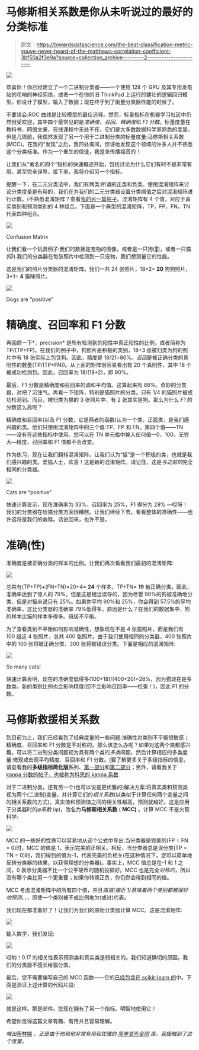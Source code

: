 # 马修斯相关系数是你从未听说过的最好的分类标准

> 原文：<https://towardsdatascience.com/the-best-classification-metric-youve-never-heard-of-the-matthews-correlation-coefficient-3bf50a2f3e9a?source=collection_archive---------2----------------------->

![](img/c4e47b5683ce90240fc3144b1e90c4e1.png)

恭喜你！你已经建立了一个二进制分类器——一个使用 128 个 GPU 及其专用发电站的花哨的神经网络，或者一个在你的旧 ThinkPad 上运行的健壮的逻辑回归模型。你设计了模型，输入了数据；现在终于到了衡量分类器性能的时候了。

不要误会:ROC 曲线是比较模型的最佳选择。然而，标量指标在机器学习社区中仍然很受欢迎，其中四个最常见的是*准确度*、*召回*、*精确度*和 *F1 分数*。标量度量在教科书、网络文章、在线课程中无处不在，它们是大多数数据科学家熟悉的度量。但是几周前，我偶然发现了另一个用于二进制分类的标量度量:马修斯相关系数(MCC)。在我的“发现”之后，我四处询问，惊讶地发现这个领域的许多人并不熟悉这个分类标准。作为一个重生的信徒，我是来传播福音的！

让我们从“著名的四个”指标的快速概述开始，包括讨论为什么它们有时不是非常有用，甚至完全误导。接下来，我将介绍另一个指标。

提醒一下，在二元分类法中，我们有两类:所谓的正类和负类。使用混淆矩阵来讨论分类度量是有用的，我们在为我们的二元分类器设置分类阈值之后对混淆矩阵进行计数。(不熟悉混淆矩阵？查看[我的另一篇帖子](/multi-class-metrics-made-simple-part-i-precision-and-recall-9250280bddc2)。混淆矩阵有 4 个值，对应于真实类别和预测类别的 4 种组合。下面是一个典型的混淆矩阵，TP，FP，FN，TN 代表四种组合。

![](img/c9ccafb363800d56df6c1a23deadcbf7.png)

Confusion Matrix

让我们看一个玩具例子:我们的数据是宠物的图像，或者是一只狗(🐶)，或者一只猫(🐱).我们的分类器在每张照片中检测到一只宠物，我们想测量它的性能。

这是我们的照片分类器的混淆矩阵。我们一共 24 张照片，18+2= **20** 狗狗照片，3+1= **4** 猫咪照片。

![](img/534fbcceac853387e9b1430c49c338d7.png)

Dogs are “positive”

# 精确度、召回率和 F1 分数

再回顾一下*，precision* 是所有检测到的阳性中真正阳性的比例，或者简称为 TP/(TP+FP)。在我们的例子中，狗照片是积极的类别，18+3 张被归类为狗的照片中有 18 张实际上包含狗。因此，精度是 18/21=86%。*召回*是被正确分类的真阳性的数量(TP/(TP+FN))。从上面的矩阵很容易看出有 20 个真阳性，其中 18 个被成功检测到。因此，召回率为 18/(18+2)，即 90%。

最后，F1 分数是精确度和召回率的调和平均值。这算起来有 88%。奇妙的分类器，对吧？沉住气。再看一下矩阵，特别是猫照片的分类。只有 1/4 的猫照片被成功检测到。而且，被归类为猫的 3 张照片中，有 2 张其实是狗。那么为什么 F1 的分数这么高呢？

精确度和召回率(以及 F1 分数，它是两者的函数)认为一个类，正面类，是我们感兴趣的类。他们只使用混淆矩阵中的三个值:TP、FP 和 FN。第四个值——TN——没有在这些指标中使用。您可以在 TN 单元格中输入任何值—0、100、无穷大—精度、召回率和 F1 值都不会改变。

作为练习，现在让我们翻转混淆矩阵。让我们认为“猫”是一个积极的类，也就是我们感兴趣的类。爱猫人士，欢喜！这是新的混淆矩阵。请记住，这是*与之前的*完全相同的分类器。

![](img/09d7c708bddc6893b05401662f4a3292.png)

Cats are “positive”

快速计算显示，现在准确率为 33%，召回率为 25%，F1 得分为 29% —哎呀！我们的分类器在给猫分类方面很糟糕。让我们继续下去，看看整体的准确性——也许这将是我们的救赎。话说回来，也许不是。

# 准确(性)

准确度是被正确分类的样本的比例。让我们再次看看我们最初的混淆矩阵:

![](img/534fbcceac853387e9b1430c49c338d7.png)

总共有(TP+FP)+(FN+TN)=20+4= **24** 个样本，TP+TN= **19** 被正确分类。因此，准确率达到了惊人的 79%。但是这是相当误导的，因为尽管 90%的狗被准确地分类，但是对猫来说只有 25%。如果你平均 90%和 25%，你会得到 57.5%的平均准确率，这比分类器的准确率 79%低得多。原因是什么？在我们的数据集中，狗的样本比猫的样本多得多。班级不平衡。

为了查看类别不平衡如何影响准确性，想象现在不是 4 张猫照片，而是我们有 100 组这 4 张照片，总共 400 张照片。由于我们使用相同的分类器，400 张照片中的 100 张将被正确分类，300 张将被错误分类。下面是相应的混淆矩阵:

![](img/5ff7d6c0133c58b15d093d7082b1512d.png)

So many cats!

快速计算表明，现在的准确度低得多(100+18)/(400+20)=28%，因为猫现在是多数类。新的类别比例也会影响精度(但不会影响召回率——检查！)，因此 F1 的分数。

# 马修斯救援相关系数

到目前为止，我们已经看到了经典度量的一些问题:准确性对类别不平衡很敏感；精确度、召回率和 F1 分数是不对称的。那么该怎么办呢？如果对这两个类都感兴趣，可以将二进制分类问题视为具有两个类的*多类*问题，然后计算相应的多类度量:微观或宏观平均精度、召回率和 F1 分数。(要了解更多关于多级指标的信息，请查看我的**多级指标简化版**系列、[第一部分](/multi-class-metrics-made-simple-part-i-precision-and-recall-9250280bddc2)和[第二部分](/multi-class-metrics-made-simple-part-ii-the-f1-score-ebe8b2c2ca1)；另外，请看我关于 [kappa 分数的帖子，也被称为科恩的 kappa 系数](/multi-class-metrics-made-simple-the-kappa-score-aka-cohens-kappa-coefficient-bdea137af09c)

对于二进制分类，还有另一个(也可以说是更优雅的)解决方案:将真实类和预测类视为两个(二进制)变量，并计算它们的*相关系数*(以类似于计算任何两个变量之间的相关系数的方式)。真实值和预测值之间的相关性越高，预测就越好。这是应用于分类器时的*φ系数* (φ)，改名为**马修斯相关系数** ( **MCC)** 。计算 MCC 不是火箭科学:

![](img/4933cb1cbf7be96543ac29798ea44ee1.png)

MCC 的一些好的性质可以容易地从这个公式中导出:当分类器是完美的(FP = FN = 0)时，MCC 的值是 1，表示完美的正相关。相反，当分类器总是误分类(TP = TN = 0)时，我们得到的值为-1，代表完美的负相关(在这种情况下，您可以简单地反转分类器的结果，以获得理想的分类器)。事实上，MCC 值总是在-1 和 1 之间，0 表示分类器不比一个公平硬币的随机投掷好。MCC 也是完全*对称的*，所以没有哪个类比另一个更重要；如果你转换正负，你仍然会得到相同的值。

MCC 考虑混淆矩阵中的所有四个值，并且*高值(接近 1)意味着两个类别都被很好地预测*、*、*，即使一个类别被不成比例地欠(或过)代表。

我们现在都准备好了！让我们为我们的原始分类器计算 MCC。这是混淆矩阵:

![](img/534fbcceac853387e9b1430c49c338d7.png)

输入数字，我们发现:

![](img/2886dd637e97b2650ea5d2861f2c4d4e.png)

哎哟！0.17 的相关性表示预测类和真实类是弱相关的。我们知道确切的原因。我们的分类器不擅长给猫分类。

最后，您不需要编写自己的 MCC 函数——它的[已经包含在 scikit-learn 的](https://scikit-learn.org/stable/modules/generated/sklearn.metrics.matthews_corrcoef.html)中。下面是验证上述计算的代码片段:

![](img/a7b5d72ae9edc444f4a005379442efa9.png)

就是这样。那是邮件。您现在拥有了另一个指标。明智地使用它！

希望你觉得这篇文章有趣、有用并且容易理解。

*喊出*[蒂林娜](https://towardsdatascience.com/@chaturangarajapakshe) *。正是由于他和他非常有用和优雅的* [*简单变形金刚*](/simple-transformers-introducing-the-easiest-bert-roberta-xlnet-and-xlm-library-58bf8c59b2a3) *库，我接触到了这个度量。*